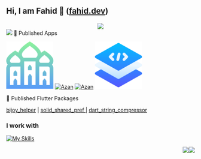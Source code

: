 ## Hi, I am Fahid 👋 ([fahid.dev](https://fahid.dev))

<div  align="center" >
<img align="center" src="https://github-readme-stats.anuraghazra1.vercel.app/api?username=fahidsarker&show_icons=true&count_private=true&theme=react"/>

</div>
<img  src="https://komarev.com/ghpvc/?username=fahidsarker&style=for-the-badge&base=956"/>
📱 Published Apps
<p>
<a href="https://play.google.com/store/apps/details?id=com.muhammadfahid.minimaladhan"><img alt="Azan" src="https://github.com/MuhammadFahidSarker/minimal_adhan/raw/master/logos/logo.png" height="126px"></a>
  <a href="https://play.google.com/store/apps/details?id=com.muhammadfahid.sqliter"><img alt="Azan" src="https://play-lh.googleusercontent.com/V6ie-a61SB2eY3NXfkJht09Q9UFYzWgXLmtgZ9qtfgm21DV7Unm9CufHJHxlLklN2Fw=w240-h480-rw" height="126px"></a>
  <a href="https://play.google.com/store/apps/details?id=com.muhammadfahid.taleajoke"><img alt="Azan" src="https://play-lh.googleusercontent.com/maUytm9r0GlfrPVly-03jc1FzlZ5An1OZcRs_ueKzWUsXvRPQ93rsuT_1ArLMw3hWw=w240-h480-rw" height="126px"></a>
    <a href="https://code.fahid.dev"><img alt="Photon" src="https://github.com/fahidsarker/photon/blob/main/public/logo/code-logo.png" height="126px"></a>
</p>

🦉 Published Flutter Packages
<p>
<a href="https://pub.dev/packages/bijoy_helper">bijoy_helper</a>
  |
<a href="https://pub.dev/packages/solid_shared_pref">solid_shared_pref </a>
    |
<a href="https://pub.dev/packages/dart_string_compressor">dart_string_compressor </a>
</p>


### I work with
[![My Skills](https://skillicons.dev/icons?i=html,css,js,ts,nextjs,react,figma,git,jest,nodejs,postgres,postman,py,tailwind,vscode,visualstudio,vercel,vite,supabase,styledcomponents,sass,regex,prisma,powershell,planetscale,mysql,md,firebase,express,emotion,electron,cloudflare,flutter,dart)](https://fahid.dev)
<div  align="right" desplay="flex">
  <img align="left-bottom" src="https://github-readme-stats.vercel.app/api/top-langs/?username=fahidsarker&theme=react&layout=compact&hide_border=true&langs_count=8&hide=html,css" />
<img style="float: right;" src="https://media.giphy.com/media/qgQUggAC3Pfv687qPC/giphy.gif">
</div>
